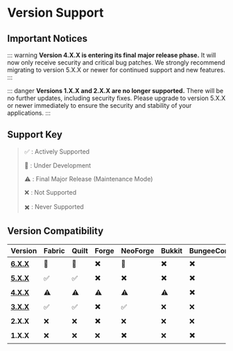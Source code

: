 ﻿# Version Support

## Important Notices

::: warning
**Version 4.X.X is entering its final major release phase.** It will now only receive security and critical bug patches.
We strongly recommend migrating to version 5.X.X or newer for continued support and new features.
:::

::: danger
**Versions 1.X.X and 2.X.X are no longer supported.** There will be no further updates, including security fixes. Please
upgrade to version 5.X.X or newer immediately to ensure the security and stability of your applications.
:::

## Support Key

> :white_check_mark: : Actively Supported
> 
> :construction: : Under Development
> 
> :warning: : Final Major Release (Maintenance Mode)
> 
> :x: : Not Supported
> 
> :heavy_multiplication_x: : Never Supported

## Version Compatibility

| Version                                                           | Fabric             | Quilt              | Forge                    | NeoForge                 | Bukkit                   | BungeeCord               | Velocity                 |
|-------------------------------------------------------------------|--------------------|--------------------|--------------------------|--------------------------|--------------------------|--------------------------|--------------------------|
| [**6.X.X**](https://github.com/XDPXI/XDLib/tree/dev/6.X.X-1.21.1) | :construction:     | :construction:     | :heavy_multiplication_x: | :construction:           | :heavy_multiplication_x: | :heavy_multiplication_x: | :heavy_multiplication_x: |
| [**5.X.X**](https://github.com/XDPXI/XDLib/tree/version/5.X.X)    | :white_check_mark: | :white_check_mark: | :heavy_multiplication_x: | :heavy_multiplication_x: | :heavy_multiplication_x: | :heavy_multiplication_x: | :heavy_multiplication_x: |
| [**4.X.X**](https://github.com/XDPXI/XDLib/tree/version/4.X.X)    | :warning:          | :warning:          | :warning:                | :warning:                | :warning:                | :heavy_multiplication_x: | :heavy_multiplication_x: |
| [**3.X.X**](https://github.com/XDPXI/XDLib/tree/version/3.X.X)    | :white_check_mark: | :white_check_mark: | :heavy_multiplication_x: | :white_check_mark:       | :x:                      | :x:                      | :x:                      |
| **2.X.X**                                                         | :x:                | :x:                | :heavy_multiplication_x: | :x:                      | :x:                      | :x:                      | :x:                      |
| **1.X.X**                                                         | :x:                | :x:                | :x:                      | :heavy_multiplication_x: | :x:                      | :heavy_multiplication_x: | :heavy_multiplication_x: |